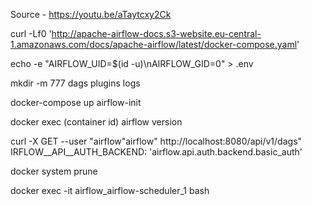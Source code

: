 Source - https://youtu.be/aTaytcxy2Ck

curl -Lf0 'http://apache-airflow-docs.s3-website.eu-central-1.amazonaws.com/docs/apache-airflow/latest/docker-compose.yaml'

echo -e "AIRFLOW_UID=$(id -u)\nAIRFLOW_GID=0" > .env

mkdir -m 777 dags plugins logs

docker-compose up airflow-init

docker exec (container id) airflow version

curl -X GET --user "airflow"airflow" http://localhost:8080/api/v1/dags"
IRFLOW__API__AUTH_BACKEND: 'airflow.api.auth.backend.basic_auth'


docker system prune

docker exec -it airflow_airflow-scheduler_1 bash


